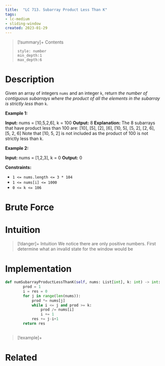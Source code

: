 ```yaml
---
title:  "LC 713. Subarray Product Less Than K"
tags:
- lc-medium
- sliding-window
created: 2023-01-29
---
```


>[!summary]+ Contents
>```toc
>style: number
>min_depth:1
>max_depth:6
>```

# Description
Given an array of integers `nums` and an integer `k`, return _the number of contiguous subarrays where the product of all the elements in the subarray is strictly less than_ `k`.

**Example 1:**

**Input:** nums = [10,5,2,6], k = 100
**Output:** 8
**Explanation:** The 8 subarrays that have product less than 100 are:
[10], [5], [2], [6], [10, 5], [5, 2], [2, 6], [5, 2, 6]
Note that [10, 5, 2] is not included as the product of 100 is not strictly less than k.

**Example 2:**

**Input:** nums = [1,2,3], k = 0
**Output:** 0

**Constraints:**

-   `1 <= nums.length <= 3 * 104`
-   `1 <= nums[i] <= 1000`
-   `0 <= k <= 106`
# Brute Force
# Intuition

>[!danger]+ Intuition
>We notice there are only positive numbers.
>First determine what an invalid state for the window would be

# Implementation
```python
def numSubarrayProductLessThanK(self, nums: List[int], k: int) -> int:
        prod = 1
        i = res = 0
        for j in range(len(nums)):
            prod *= nums[j]
            while i <= j and prod >= k:
                prod /= nums[i]
                i += 1
            res += j-i+1
        return res
            
```

>[!example]+ 


# Related
